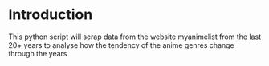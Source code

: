 # Introduction
This python script will scrap data from the website myanimelist from the last 20+ years to analyse how the tendency of the anime genres change through the years
